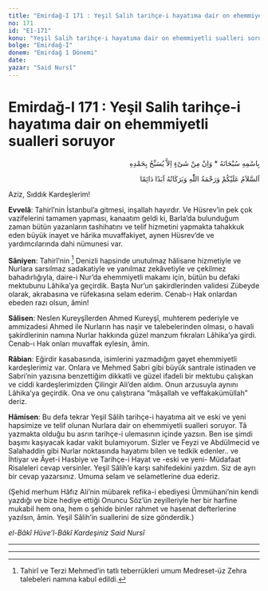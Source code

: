```yaml
---
title: "Emirdağ-I 171 : Yeşil Salih tarihçe-i hayatıma dair on ehemmiyetli sualleri soruyor"
no: 171
id: "E1-171"
konu: "Yeşil Salih tarihçe-i hayatıma dair on ehemmiyetli sualleri soruyor"
bolge: "Emirdağ-I"
donem: "Emirdağ 1 Dönemi"
date: 
yazar: "Said Nursî"
---
```


# Emirdağ-I 171 : Yeşil Salih tarihçe-i hayatıma dair on ehemmiyetli sualleri soruyor

<p class="arabic" dir="rtl" title="Meal: “Subhân Allah’ın adıyla” * “Hiçbir şey yoktur ki O'nu hamd ile tesbih etmesin” [İsrâ 17:44]">بِاسْمِهِ سُبْحَانَهُ * وَاِنْ مِنْ شَىْءٍ اِلاَّ يُسَبِّحُ بِحَمْدِهِ</p>

<p class="arabic" dir="rtl" title="Meal: “Allah’ın selâmı, rahmeti ve bereketleri, ebedî ve dâimî olarak üzerinize olsun.”">اَلسَّلاَمُ عَلَيْكُمْ وَرَحْمَةُ اللّٰهِ وَبَرَكَاتُهُ اَبَدًا دَائِمًا</p>

Aziz, Sıddık Kardeşlerim!

**Evvelâ**: Tahirî’nin İstanbul’a gitmesi, inşallah hayırdır. Ve Hüsrev’in pek çok vazifelerini tamamen yapması, kanaatım geldi ki, Barla’da bulunduğum zaman bütün yazanların tashihatını ve telif hizmetini yapmakta tahakkuk eden büyük inayet ve hârika muvaffakiyet, aynen Hüsrev’de ve yardımcılarında dahi nümunesi var.

**Sâniyen**: Tahirî’nin [^1] Denizli hapsinde unutulmaz hâlisane hizmetiyle ve Nurlara sarsılmaz sadakatiyle ve yanılmaz zekâvetiyle ve çekilmez bahadırlığıyla, daire-i Nur’da ehemmiyetli makamı için, bütün bu defaki mektubunu Lâhika’ya geçirdik. Başta Nur’un şakirdlerinden validesi Zübeyde olarak, akrabasına ve rüfekasına selam ederim. Cenab-ı Hak onlardan ebeden razı olsun, âmin!

**Sâlisen**: Neslen Kureyşîlerden Ahmed Kureyşî, muhterem pederiyle ve ammizadesi Ahmed ile Nurların has naşir ve talebelerinden olması, o havali şakirdlerinin namına Nurlar hakkında güzel manzum fıkraları Lâhika’ya girdi. Cenab-ı Hak onları muvaffak eylesin, âmin.

**Râbian**: Eğirdir kasabasında, isimlerini yazmadığım gayet ehemmiyetli kardeşlerimiz var. Onlara ve Mehmed Sabri gibi büyük santrale istinaden ve Sabri’nin yazısına benzettiğim dikkatli ve güzel ifadeli bir mektubu çalışkan ve ciddi kardeşlerimizden Çilingir Ali’den aldım. Onun arzusuyla aynını Lâhika’ya geçirdik. Ona ve onu çalıştırana “mâşallah ve veffakakümüllah” deriz.

**Hâmisen**: Bu defa tekrar Yeşil Sâlih tarihçe-i hayatıma ait ve eski ve yeni hapsimize ve telif olunan Nurlara dair on ehemmiyetli sualleri soruyor. Tâ yazmakta olduğu bu asrın tarihçe-i ulemasının içinde yazsın. Ben ise şimdi başımı kaşıyacak kadar vakit bulamıyorum. Sizler ve Feyzi ve Abdülmecid ve Salahaddin gibi Nurlar noktasında hayatımı bilen ve tedkik edenler.. ve İhtiyar ve Âyet-i Hasbiye ve Tarihçe-i Hayat ve -eski ve yeni- Müdafaat Risaleleri cevap versinler. Yeşil Sâlih’e karşı sahifedekini yazdım. Siz de ayrı bir cevap yazarsınız. Umuma selam ve selametlerine dua ederiz.

(Şehid merhum Hâfız Ali’nin mübarek refika-i ebediyesi Ümmühani’nin kendi yazdığı ve bize hediye ettiği Onuncu Söz’ün zeyilleriyle her bir harfine mukabil hem ona, hem o şehide binler rahmet ve hasenat defterlerine yazılsın, âmin. Yeşil Sâlih’in suallerini de size gönderdik.)

*el-Bâkî Hüve’l-Bâkî*
*Kardeşiniz*
*Said Nursî*

***

***
[^1]: Tahirî ve Terzi Mehmed’in tatlı teberrükleri umum Medreset-üz Zehra talebeleri namına kabul edildi.
